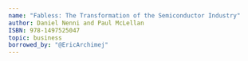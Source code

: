 ```yaml
---
name: "Fabless: The Transformation of the Semiconductor Industry"
author: Daniel Nenni and Paul McLellan
ISBN: 978-1497525047
topic: business
borrowed_by: "@EricArchimej"
---
```


